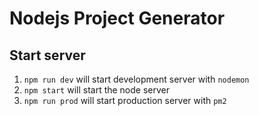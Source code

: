 # Nodejs Project Generator

## Start server

1. `npm run dev` will start development server with `nodemon`
2. `npm start` will start the node server
3. `npm run prod` will start production server with `pm2`


